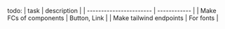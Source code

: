 todo:
| task | description |
| ----------------------- | ------------ |
| Make FCs of components | Button, Link |
| Make tailwind endpoints | For fonts |
